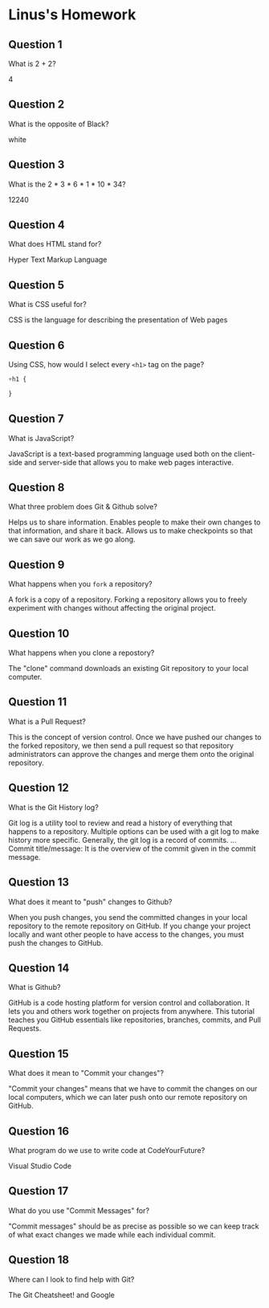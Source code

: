 # Linus's Homework

## Question 1

What is 2 + 2?

4

## Question 2

What is the opposite of Black?

white

## Question 3

What is the  2 * 3 * 6 * 1 * 10 * 34?

12240

## Question 4 

What does HTML stand for?

Hyper Text Markup Language
## Question 5

What is CSS useful for?

CSS is the language for describing the presentation of Web pages
## Question 6

Using CSS, how would I select every `<h1>` tag on the page?

```css
+h1 {

}
```

## Question 7

What is JavaScript?

JavaScript is a text-based programming language used both on the client-side and server-side that allows you to make web pages interactive. 
## Question 8

What three problem does Git & Github solve?

Helps us to share information.
Enables people to make their own changes to that information, and share it back.
Allows us to make checkpoints so that we can save our work as we go along.
## Question 9

What happens when you `fork` a repository?

A fork is a copy of a repository. Forking a repository allows you to freely experiment with changes without affecting the original project.

## Question 10 

What happens when you clone a repostory?

The "clone" command downloads an existing Git repository to your local computer.
## Question 11

What is a Pull Request?

This is the concept of version control. Once we have pushed our changes to the forked repository, we then send a pull request so that repository administrators can approve the changes and merge them onto the original repository.

## Question 12

What is the Git History log?

Git log is a utility tool to review and read a history of everything that happens to a repository. Multiple options can be used with a git log to make history more specific. Generally, the git log is a record of commits. ... Commit title/message: It is the overview of the commit given in the commit message.

## Question 13

What does it meant to "push" changes to Github?

When you push changes, you send the committed changes in your local repository to the remote repository on GitHub. If you change your project locally and want other people to have access to the changes, you must push the changes to GitHub.

## Question 14

What is Github?

GitHub is a code hosting platform for version control and collaboration. It lets you and others work together on projects from anywhere. This tutorial teaches you GitHub essentials like repositories, branches, commits, and Pull Requests.

## Question 15

What does it mean to "Commit your changes"?

"Commit your changes" means that we have to commit the changes on our local computers, which we can later push onto our remote repository on GitHub.

## Question 16

What program do we use to write code at CodeYourFuture?

Visual Studio Code
## Question 17

What do you use "Commit Messages" for?

"Commit messages" should be as precise as possible so we can keep track of what exact changes we made while each individual commit.

## Question 18

Where can I look to find help with Git?

The Git Cheatsheet! and Google
